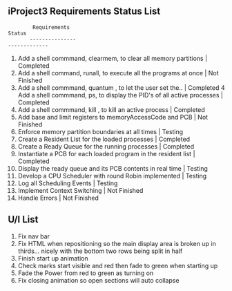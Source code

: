 iProject3 Requirements Status List
----------------------------------

			Requirements												  Status
           ---------------                                                -------------

1. Add a shell commmand, clearmem, to clear all memory partitions         | Completed
2. Add a shell command,  runall, to execute all the programs at once      | Not Finished
3. Add a shell commmand, quantum <int> , to let the user set the..        | Completed
4  Add a shell commmand, ps, to display the PID's of all active processes | Completed
5. Add a shell commmand, kill <pid>, to kill an active process            | Completed
6. Add base and limit registers to memoryAccessCode and PCB               | Not Finished
7. Enforce memory partition boundaries at all times                       | Testing
8. Create a Resident List for the loaded processes                        | Completed
9. Create a Ready Queue for the running processes                         | Completed
10. Instantiate a PCB for each loaded program in the resident list        | Completed
11. Display the ready queue and its PCB contents in real time             | Testing
12. Develop a CPU Scheduler with round Robin implemented                  | Testing
13. Log all Scheduling Events                                             | Testing
14. Implement Context Switching                                           | Not Finished
15. Handle Errors                                                         | Not Finished

U/I List
------------------------
1. Fix nav bar
2. Fix HTML when repositioning so the main display area is broken up in thirds...
   nicely with the bottom two rows being split in half
3. Finish start up animation
4. Check marks start visible and red then fade to green when starting up
5. Fade the Power from red to green as turning on
6. Fix closing animation so open sections will auto collapse 